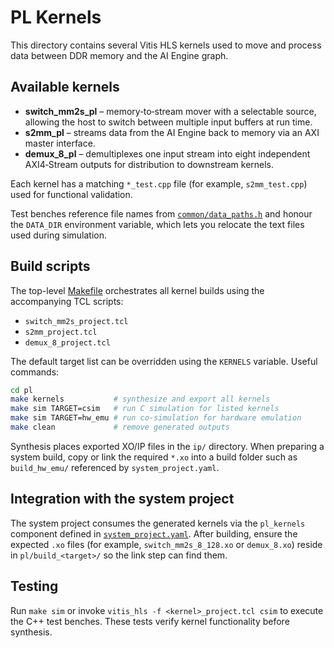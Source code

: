 # PL Kernels

This directory contains several Vitis HLS kernels used to move and process data between DDR memory and the AI Engine graph.

## Available kernels
- **switch_mm2s_pl** – memory‑to‑stream mover with a selectable source, allowing the host to switch between multiple input buffers at run time.
- **s2mm_pl** – streams data from the AI Engine back to memory via an AXI master interface.
- **demux_8_pl** – demultiplexes one input stream into eight independent AXI4‑Stream outputs for distribution to downstream kernels.

Each kernel has a matching `*_test.cpp` file (for example, `s2mm_test.cpp`) used for functional validation.

Test benches reference file names from [`common/data_paths.h`](../common/data_paths.h)
and honour the `DATA_DIR` environment variable, which lets you relocate the
text files used during simulation.

## Build scripts
The top-level [Makefile](Makefile) orchestrates all kernel builds using the accompanying TCL scripts:

- `switch_mm2s_project.tcl`
- `s2mm_project.tcl`
- `demux_8_project.tcl`

The default target list can be overridden using the `KERNELS` variable. Useful commands:

```bash
cd pl
make kernels           # synthesize and export all kernels
make sim TARGET=csim   # run C simulation for listed kernels
make sim TARGET=hw_emu # run co-simulation for hardware emulation
make clean             # remove generated outputs
```

Synthesis places exported XO/IP files in the `ip/` directory. When preparing a system build, copy or link the required `*.xo` into a build folder such as `build_hw_emu/` referenced by `system_project.yaml`.

## Integration with the system project
The system project consumes the generated kernels via the `pl_kernels` component defined in [`system_project.yaml`](../system_project.yaml). After building, ensure the expected `.xo` files (for example, `switch_mm2s_8_128.xo` or `demux_8.xo`) reside in `pl/build_<target>/` so the link step can find them.

## Testing
Run `make sim` or invoke `vitis_hls -f <kernel>_project.tcl csim` to execute the C++ test benches. These tests verify kernel functionality before synthesis.

